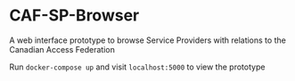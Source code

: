 # CAF-SP-Browser
A web interface prototype to browse Service Providers with relations to the Canadian Access Federation


Run `docker-compose up` and visit `localhost:5000` to view the prototype